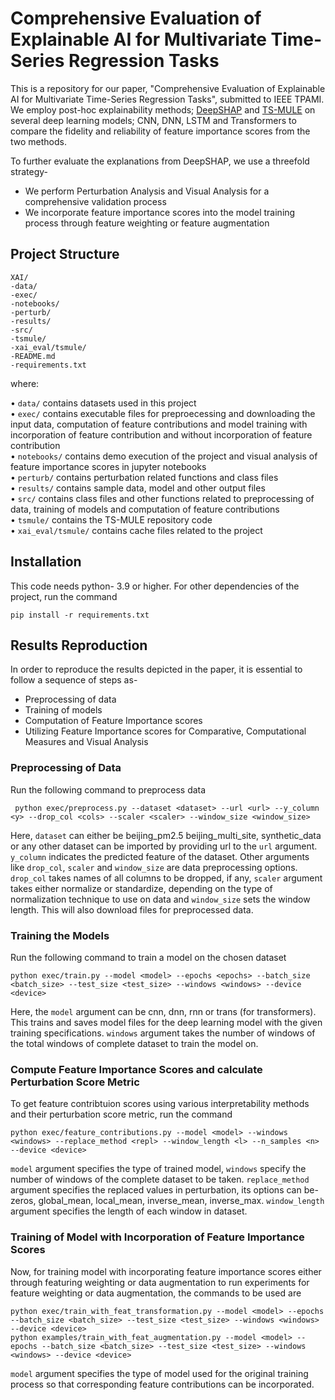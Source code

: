 # Comprehensive Evaluation of Explainable AI for Multivariate Time-Series Regression Tasks
This is a repository for our paper, "Comprehensive Evaluation of Explainable AI for Multivariate Time-Series Regression Tasks", submitted to IEEE TPAMI. We employ post-hoc explainability methods; [DeepSHAP](https://github.com/shap/shap) and [TS-MULE](https://github.com/dbvis-ukon/ts-mule) on several deep learning models; CNN, DNN, LSTM and Transformers to compare the fidelity and reliability of feature importance scores from the two methods.

To further evaluate the explanations from DeepSHAP, we use a threefold strategy-
- We perform Perturbation Analysis and Visual Analysis for a comprehensive validation process
- We incorporate feature importance scores into the model training process through feature weighting or feature augmentation

## Project Structure

    XAI/
    -data/
    -exec/
    -notebooks/
    -perturb/
    -results/
    -src/
    -tsmule/
    -xai_eval/tsmule/
    -README.md
    -requirements.txt

where:

&#8226; `data/` contains datasets used in this project  
&#8226; `exec/` contains executable files for preproecessing and downloading the input data, computation of feature contributions and model training with incorporation of feature contribution and without incorporation of feature contribution  
&#8226; `notebooks/` contains demo execution of the project and visual analysis of feature importance scores in jupyter notebooks  
&#8226; `perturb/` contains perturbation related functions and class files  
&#8226; `results/` contains sample data, model and other output files  
&#8226; `src/` contains class files and other functions related to preprocessing of data, training of models and computation of feature contributions  
&#8226; `tsmule/` contains the TS-MULE repository code  
&#8226; `xai_eval/tsmule/` contains cache files related to the project   


## Installation

This code needs python- 3.9 or higher. For other dependencies of the project, run the command


    pip install -r requirements.txt 

## Results Reproduction
In order to reproduce the results depicted in the paper, it is essential to follow a sequence of steps as-
- Preprocessing of data  
- Training of models
- Computation of Feature Importance scores
- Utilizing Feature Importance scores for Comparative, Computational Measures and Visual Analysis


 ### Preprocessing of Data
 Run the following command to preprocess data

     python exec/preprocess.py --dataset <dataset> --url <url> --y_column <y> --drop_col <cols> --scaler <scaler> --window_size <window_size>

 Here, `dataset` can either be beijing_pm2.5 beijing_multi_site, synthetic_data or any other dataset can be imported by providing url to the `url` argument. `y_column` indicates the predicted feature of the dataset. Other arguments like `drop_col`, `scaler` and `window_size` are data preprocessing options. `drop_col` takes names of all columns to be dropped, if any, `scaler` argument takes either normalize or standardize, depending on the type of normalization technique to use on data and `window_size` sets the window length. This will also download files for preprocessed data.

### Training the Models
Run the following command to train a model on the chosen dataset

    python exec/train.py --model <model> --epochs <epochs> --batch_size <batch_size> --test_size <test_size> --windows <windows> --device <device>
    
Here, the `model` argument can be cnn, dnn, rnn or trans (for transformers). This trains and saves model files for the deep learning model with the given training specifications. `windows` argument takes the number of windows of the total windows of complete dataset to train the model on.   

### Compute Feature Importance Scores and calculate Perturbation Score Metric
To get feature contribtuion scores using various interpretability methods and their perturbation score metric, run the command

    python exec/feature_contributions.py --model <model> --windows <windows> --replace_method <repl> --window_length <l> --n_samples <n> --device <device>

`model` argument specifies the type of trained model, `windows` specify the number of windows of the complete dataset to be taken. `replace_method` argument specifies the replaced values in perturbation, its options can be- zeros, global_mean, local_mean, inverse_mean, inverse_max. `window_length` argument specifies the length of each window in dataset. 

### Training of Model with Incorporation of Feature Importance Scores
Now, for training model with incorporating feature importance scores either through featuring weighting or data augmentation to run experiments for feature weighting or data augmentation, the commands to be used are

    python exec/train_with_feat_transformation.py --model <model> --epochs --batch_size <batch_size> --test_size <test_size> --windows <windows> --device <device>
    python examples/train_with_feat_augmentation.py --model <model> --epochs --batch_size <batch_size> --test_size <test_size> --windows <windows> --device <device>

`model` argument specifies the type of model used for the original training process so that corresponding feature contributions can be incorporated. 
